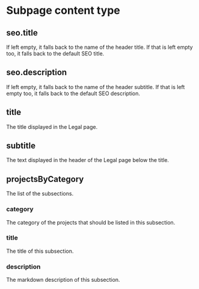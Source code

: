 # Subpage content type

## seo.title

If left empty, it falls back to the name of the header title. If that is left empty too, it falls back to the default SEO title.

## seo.description

If left empty, it falls back to the name of the header subtitle. If that is left empty too, it falls back to the default SEO description.

## title

The title displayed in the Legal page.

## subtitle

The text displayed in the header of the Legal page below the title.

## projectsByCategory

The list of the subsections.

### category

The category of the projects that should be listed in this subsection.

### title

The title of this subsection.

### description

The markdown description of this subsection.
